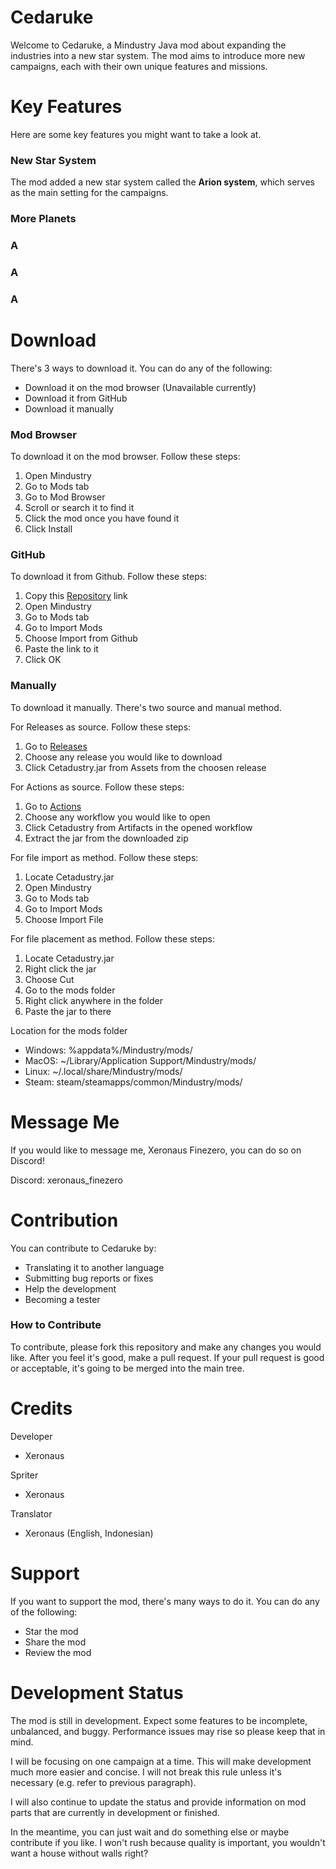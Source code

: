 # Cedaruke
Welcome to Cedaruke, a Mindustry Java mod about expanding the industries into a new star system. The mod aims to introduce more new campaigns, each with their own unique features and missions.

# Key Features
Here are some key features you might want to take a look at.

### New Star System
The mod added a new star system called the **Arion system**, which serves as the main setting for the campaigns.

### More Planets

### A

### A

### A

# Download
There's 3 ways to download it. You can do any of the following:
- Download it on the mod browser (Unavailable currently)
- Download it from GitHub
- Download it manually 

### Mod Browser
To download it on the mod browser. Follow these steps:

1. Open Mindustry
2. Go to Mods tab
3. Go to Mod Browser
4. Scroll or search it to find it
5. Click the mod once you have found it
6. Click Install

### GitHub
To download it from Github. Follow these steps:

1. Copy this [Repository](https://github.com/Xeron590/Cetadustry) link
2. Open Mindustry
3. Go to Mods tab
4. Go to Import Mods
5. Choose Import from Github
6. Paste the link to it
7. Click OK

### Manually 
To download it manually. There's two source and manual method.

For Releases as source. Follow these steps:

1. Go to [Releases](https://github.com/Xeron590/Cetadustry/releases)
2. Choose any release you would like to download
3. Click Cetadustry.jar from Assets from the choosen release

For Actions as source. Follow these steps:

1. Go to [Actions](https://github.com/Xeron590/Cetadustry/actions)
2. Choose any workflow you would like to open
3. Click Cetadustry from Artifacts in the opened workflow
4. Extract the jar from the downloaded zip

For file import as method. Follow these steps:

1. Locate Cetadustry.jar
2. Open Mindustry
3. Go to Mods tab
4. Go to Import Mods
5. Choose Import File

For file placement as method. Follow these steps:

1. Locate Cetadustry.jar
2. Right click the jar
3. Choose Cut
4. Go to the mods folder
5. Right click anywhere in the folder
6. Paste the jar to there

Location for the mods folder
- Windows: %appdata%/Mindustry/mods/
- MacOS: ~/Library/Application Support/Mindustry/mods/
- Linux: ~/.local/share/Mindustry/mods/
- Steam: steam/steamapps/common/Mindustry/mods/

# Message Me
If you would like to message me, Xeronaus Finezero, you can do so on Discord!

Discord: xeronaus_finezero

# Contribution
You can contribute to Cedaruke by:
- Translating it to another language
- Submitting bug reports or fixes
- Help the development
- Becoming a tester

### How to Contribute
To contribute, please fork this repository and make any changes you would like. After you feel it's good, make a pull request. If your pull request is good or acceptable, it's going to be merged into the main tree.

# Credits

Developer
- Xeronaus

Spriter
- Xeronaus

Translator
- Xeronaus (English, Indonesian)

# Support 
If you want to support the mod, there's many ways to do it. You can do any of the following:
- Star the mod
- Share the mod
- Review the mod

# Development Status

The mod is still in development. Expect some features to be incomplete, unbalanced, and buggy. Performance issues may rise so please keep that in mind.

I will be focusing on one campaign at a time. This will make development much more easier and concise. I will not break this rule unless it's necessary (e.g. refer to previous paragraph).

I will also continue to update the status and provide information on mod parts that are currently in development or finished.

In the meantime, you can just wait and do something else or maybe contribute if you like. I won't rush because quality is important, you wouldn't want a house without walls right?

